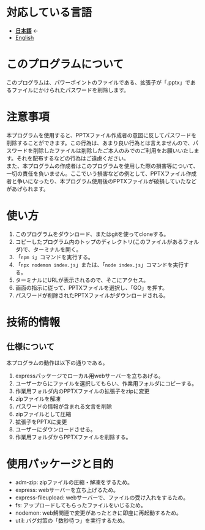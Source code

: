 # 対応している言語
- **[日本語](https://github.com/Hoshimikan6490/pptx_password_remover/blob/master/README_ja.md)** ←
- [English](https://github.com/Hoshimikan6490/pptx_password_remover/blob/master/README_en.md)

# このプログラムについて
このプログラムは、パワーポイントのファイルである、拡張子が「.pptx」であるファイルにかけられたパスワードを削除します。  

# 注意事項
本プログラムを使用すると、PPTXファイル作成者の意図に反してパスワードを削除することができます。この行為は、あまり良い行為とは言えませんので、パスワードを削除したファイルは削除したご本人のみでのご利用をお願いいたします。それを配布するなどの行為はご遠慮ください。  
また、本プログラムの作成者はこのプログラムを使用した際の損害等について、一切の責任を負いません。ここでいう損害などの例として、PPTXファイル作成者と争いになったり、本プログラム使用後のPPTXファイルが破損していたなどがあげられます。

# 使い方
1. このプログラムをダウンロード、またはgitを使ってcloneする。
2. コピーしたプログラム内のトップのディレクトリ(このファイルがあるフォルダ)で、ターミナルを開く。
3. 「`npm i`」コマンドを実行する。
4. 「`npx nodemon index.js`」または、「`node index.js`」コマンドを実行する。
5. ターミナルにURLが表示されるので、そこにアクセス。
6. 画面の指示に従って、PPTXファイルを選択し、「GO」を押す。
7. パスワードが削除されたPPTXファイルがダウンロードされる。

# 技術的情報
## 仕様について
本プログラムの動作は以下の通りである。
1. expressパッケージでローカル用webサーバーを立ちあげる。
2. ユーザーからにファイルを選択してもらい、作業用フォルダにコピーする。
3. 作業用フォルダ内のPPTXファイルの拡張子をzipに変更
4. zipファイルを解凍
5. パスワードの情報が含まれる文言を削除
6. zipファイルとして圧縮
7. 拡張子をPPTXに変更
8. ユーザーにダウンロードさせる。
9. 作業用フォルダからPPTXファイルを削除する。

# 使用パッケージと目的
- adm-zip: zipファイルの圧縮・解凍をするため。
- express: webサーバーを立ち上げるため。
- express-fileupload: webサーバーで、ファイルの受け入れをするため。
- fs: アップロードしてもらったファイルをいじるため。
- nodemon: web鯖関連で変更があったときに即座に再起動するため。
- util: バグ対策の「数秒待つ」を実行するため。